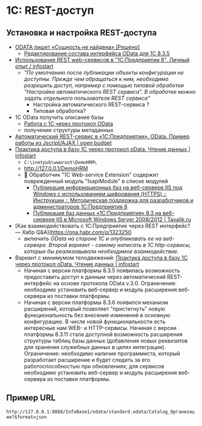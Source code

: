 # 1C: REST-доступ

## Установка и настройка REST-доступа

- [ODATA пишет «Сущность не найдена» \[Решено\]](https://forum.mista.ru/topic.php?id=739566)
	- [Редактирование состава интерфейса OData для 1С 8.3.5](https://infostart.ru/1c/tools/297325/)
- [Использование REST web-сервисов в "1C:Предприятии 8". Личный опыт / infostart](https://infostart.ru/1c/articles/565435/)
	- _"По умолчанию после публикации объекты конфигурации не доступны. Прежде чем обращаться к ним, необходимо разрешить доступ, например с помощью типовой обработки "Настройка автоматического REST сервиса". В обработке можно задать отдельного пользователя REST сервиса"_
		- Настройка автоматического REST-сервиса ?
		- Типовая обработка?
- 1С OData получить описание базы
	- [Работа с 1С через протокол OData](https://infostart.ru/1c/articles/1570140/)
	- получение структуры метаданных
- [Автоматический REST-сервис в «1С:Предприятии». OData. Пример работы из Jscript/AJAX | open budget](https://open-budget.ru/public/305854/)
- [Практика доступа в базу 1С через протокол oData. Чтение данных | infostart](https://infostart.ru/1c/articles/711302/)
	- `C:\inetpub\wwwroot\DemoHRM\`
	- http://127.0.0.1/DemoHRM
	- :rotating_light: Обработчик "1C Web-service Extension" содержит поврежденный модуль "IsapiModule" в списке модулей
		- [Публикация информационных баз на веб-сервере IIS под Windows с использованием шифрования (HTTPS) :: Инструкции :: Методическая поддержка для разработчиков и администраторов 1С:Предприятия 8](https://its.1c.ru/db/metod8dev/content/5977/hdoc)
		- [Публикация баз данных «1С:Предприятия» 8.3 на веб-сервере IIS в Microsoft Windows Server 2008/2012 | Tavalik.ru](https://tavalik.ru/nastrojka-veb-dostupa-k-bd-1spredpriyatie-na-iis/#p7)
- [Как взаимодействовать с 1С:Предприятие через REST интерфейс? — Хабр Q&A](https://qna.habr.com/q/1323250
	- _включить OData на стороне 1С и опубликовать ее на веб-сервере. Второй вариант - самому написать в 1С http-сервисы, которые бы реализовывали необходимое взаимодействие._
- Вариант с минимумом телодвижений: [Практика доступа в базу 1С через протокол oData. Чтение данных | infostart](https://infostart.ru/1c/articles/711302/)
	- Начиная с версии платформы 8.3.5 появилась возможность предоставить доступ к данным через автоматический REST-интерфейс на основе протокола OData v.3.0. Ограничение: необходимо установить веб-сервер и модуль расширения веб-сервера из поставки платформы.
	- Начиная с версии платформы 8.3.6 появился механизм расширений, который позволяет "пристегнуть" новую функциональность без внесения изменений в основную конфигурацию. В числе новой функциональности есть интересные нам WEB- и HTTP-сервисы. Начиная с версии платформы 8.3.11 стала доступной возможность расширения структуры таблиц  базы данных (добавление новых реквизитов для хранения служебных данных в целях интеграции). Ограничение: необходимо наличие программиста, который разработает расширение и будет следить за его работоспособностью при обновлениях; для сервисов необходимо установить веб-сервер и модуль расширения веб-сервера из поставки платформы.

## Пример URL

`http://127.0.0.1:8888/InfoBase1/odata/standard.odata/Catalog_Организации?$format=json`

